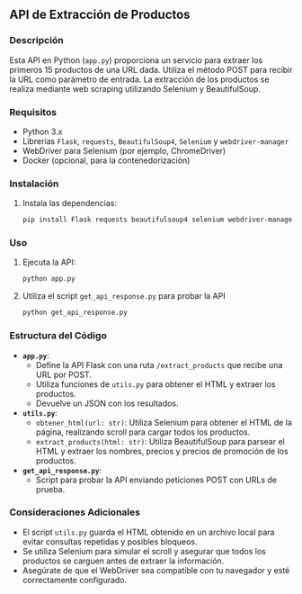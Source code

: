 ## API de Extracción de Productos

### Descripción

Esta API en Python (`app.py`) proporciona un servicio para extraer los primeros 15 productos de una URL dada. Utiliza el método POST para recibir la URL como parámetro de entrada. La extracción de los productos se realiza mediante web scraping utilizando Selenium y BeautifulSoup.

### Requisitos

* Python 3.x
* Librerías `Flask`, `requests`, `BeautifulSoup4`, `Selenium` y `webdriver-manager`
* WebDriver para Selenium (por ejemplo, ChromeDriver)
* Docker (opcional, para la contenedorización)

### Instalación

1. Instala las dependencias:

    ```bash
    pip install Flask requests beautifulsoup4 selenium webdriver-manager
    ```

### Uso

1.  Ejecuta la API:

    ```bash
    python app.py
    ```

2.  Utiliza el script `get_api_response.py` para probar la API

    ```bash
    python get_api_response.py
    ```

### Estructura del Código

* **`app.py`**:
    * Define la API Flask con una ruta `/extract_products` que recibe una URL por POST.
    * Utiliza funciones de `utils.py` para obtener el HTML y extraer los productos.
    * Devuelve un JSON con los resultados.
* **`utils.py`**:
    * `obtener_html(url: str)`: Utiliza Selenium para obtener el HTML de la página, realizando scroll para cargar todos los productos.
    * `extract_products(html: str)`: Utiliza BeautifulSoup para parsear el HTML y extraer los nombres, precios y precios de promoción de los productos.
* **`get_api_response.py`**:
    * Script para probar la API enviando peticiones POST con URLs de prueba.

### Consideraciones Adicionales

* El script `utils.py` guarda el HTML obtenido en un archivo local para evitar consultas repetidas y posibles bloqueos.
* Se utiliza Selenium para simular el scroll y asegurar que todos los productos se carguen antes de extraer la información.
* Asegúrate de que el WebDriver sea compatible con tu navegador y esté correctamente configurado.